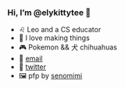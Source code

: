 ### Hi, I’m @elykittytee 🙋‍
- ♌ Leo and a CS educator
- 👾 I love making things
- 🎮 Pokemon && ⽝ chihuahuas
- 💌 [email](mailto:eleanor.tayam@gmail.com?subject=hello!&body=I%20found%20you%20on%20Github%20and%20I%20wanted%20to%20say%20hey!) 
- 🐤 [twitter](http://twitter.com/elykittytee)
- 🖼️ pfp by [senomimi](https://twitter.com/mimisentakosen)
